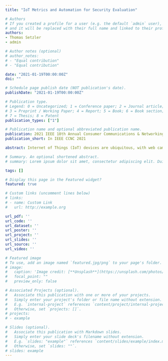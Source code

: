 ```yaml
---
title: "IoT Metrics and Automation for Security Evaluation"

# Authors
# If you created a profile for a user (e.g. the default `admin` user), write the username (folder name) here 
# and it will be replaced with their full name and linked to their profile.
authors:
- Thomas Setzler
- admin

# Author notes (optional)
# author_notes:
# - "Equal contribution"
# - "Equal contribution"

date: "2021-01-19T00:00:00Z"
doi: ""

# Schedule page publish date (NOT publication's date).
publishDate: "2021-01-19T00:00:00Z"

# Publication type.
# Legend: 0 = Uncategorized; 1 = Conference paper; 2 = Journal article;
# 3 = Preprint / Working Paper; 4 = Report; 5 = Book; 6 = Book section;
# 7 = Thesis; 8 = Patent
publication_types: ["1"]

# Publication name and optional abbreviated publication name.
publication: 2021 IEEE 18th Annual Consumer Communications & Networking Conference (CCNC)
publication_short: In IEEE CCNC 2021

abstract: Internet of Things (IoT) devices are ubiquitous, with web cameras, smart refrigerators, and digital assistants appearing in homes, offices, and public spaces. However, these devices are lacking in security measures due to their low time to market and insufficient funding for security research and development. In order to improve the security of IoTs, we have defined novel security metrics based on generic IoT characteristics. Furthermore, we have developed automation for experimentation with IoT devices that results to repeatable and reproducible calculations of security metrics within a realistic IoT testbed. Our results demonstrate that repeatable IoT security measurements are feasible with automation. They prove quantitatively intuitive hypotheses. For example, an large number of inbound / outbound network connections contributes to higher probability of compromise or measuring password strength leads to a robust estimation of IoT security.

# Summary. An optional shortened abstract.
# summary: Lorem ipsum dolor sit amet, consectetur adipiscing elit. Duis posuere tellus ac convallis placerat. Proin tincidunt magna sed ex sollicitudin condimentum.

tags: []

# Display this page in the Featured widget?
featured: true

# Custom links (uncomment lines below)
# links:
# - name: Custom Link
#   url: http://example.org

url_pdf: ''
url_code: ''
url_dataset: ''
url_poster: ''
url_project: ''
url_slides: ''
url_source: ''
url_video: ''

# Featured image
# To use, add an image named `featured.jpg/png` to your page's folder. 
# image:
#   caption: 'Image credit: [**Unsplash**](https://unsplash.com/photos/pLCdAaMFLTE)'
#   focal_point: ""
#   preview_only: false

# Associated Projects (optional).
#   Associate this publication with one or more of your projects.
#   Simply enter your project's folder or file name without extension.
#   E.g. `internal-project` references `content/project/internal-project/index.md`.
#   Otherwise, set `projects: []`.
# projects:
# - example

# Slides (optional).
#   Associate this publication with Markdown slides.
#   Simply enter your slide deck's filename without extension.
#   E.g. `slides: "example"` references `content/slides/example/index.md`.
#   Otherwise, set `slides: ""`.
# slides: example
---
```

